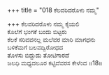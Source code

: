 +++
title = "018 ಕೆಲವರಿದರೊಳು ನಮ್ಮ"

+++
ಕೆಲವರಿದರೊಳು ನಮ್ಮ ಕೈಯಲಿ  
ಕೊಲೆಗೆ ಭಂಗಕೆ ಬಂದು ಬಿಟ್ಟರು   
ಕೆಲಕೆ ಸರಿವವನಲ್ಲ ಮಲೆವರ ಮಾರಿ ಮಾಗಧನು   
ಬಳಿಕೆಮಗೆ ಬಲವದ್ವಿರೋಧದ   
ತೊಳಸು ಬಿದ್ದುದು ತೋಟಿಗಾರದೆ  
ಜಲಧಿ ಮಧ್ಯದಲೂರ ಕಟ್ಟಿದೆವರಸ ಕೇಳೆಂದ    ॥18॥